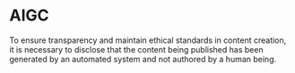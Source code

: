 # AIGC

To ensure transparency and maintain ethical standards in content creation, it is necessary to disclose that the content being published has been generated by an automated system and not authored by a human being.
